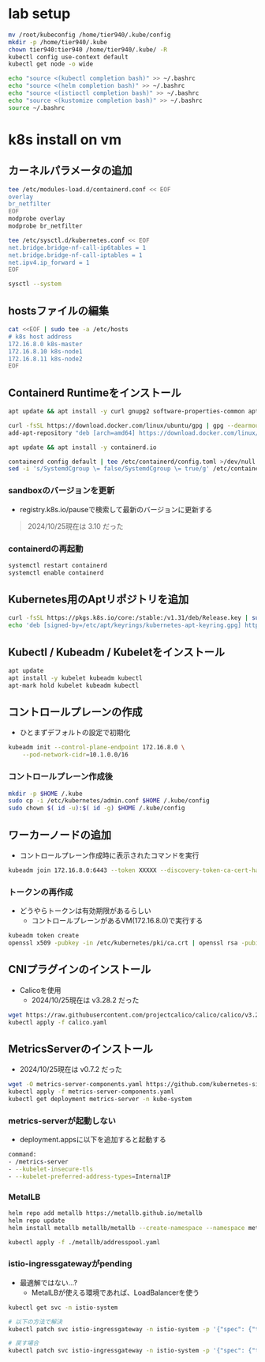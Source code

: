 # lab setup
```bash
mv /root/kubeconfig /home/tier940/.kube/config
mkdir -p /home/tier940/.kube
chown tier940:tier940 /home/tier940/.kube/ -R
kubectl config use-context default
kubectl get node -o wide

echo "source <(kubectl completion bash)" >> ~/.bashrc
echo "source <(helm completion bash)" >> ~/.bashrc
echo "source <(istioctl completion bash)" >> ~/.bashrc
echo "source <(kustomize completion bash)" >> ~/.bashrc
source ~/.bashrc
```

# k8s install on vm
## カーネルパラメータの追加
```bash
tee /etc/modules-load.d/containerd.conf << EOF
overlay
br_netfilter
EOF
modprobe overlay
modprobe br_netfilter

tee /etc/sysctl.d/kubernetes.conf << EOF 
net.bridge.bridge-nf-call-ip6tables = 1 
net.bridge.bridge-nf-call-iptables = 1 
net.ipv4.ip_forward = 1 
EOF

sysctl --system
```

## hostsファイルの編集
```bash
cat <<EOF | sudo tee -a /etc/hosts
# k8s host address
172.16.8.0 k8s-master
172.16.8.10 k8s-node1
172.16.8.11 k8s-node2
EOF
```

## Containerd Runtimeをインストール
```bash
apt update && apt install -y curl gnupg2 software-properties-common apt-transport-https ca-certificates

curl -fsSL https://download.docker.com/linux/ubuntu/gpg | gpg --dearmour -o /etc/apt/trusted.gpg.d/docker.gpg 
add-apt-repository "deb [arch=amd64] https://download.docker.com/linux/ubuntu $(lsb_release -cs) stable"

apt update && apt install -y containerd.io

containerd config default | tee /etc/containerd/config.toml >/dev/null 2>&1 
sed -i 's/SystemdCgroup \= false/SystemdCgroup \= true/g' /etc/containerd/config.toml
```

### sandboxのバージョンを更新
- registry.k8s.io/pauseで検索して最新のバージョンに更新する
> 2024/10/25現在は 3.10 だった

### containerdの再起動
```bash
systemctl restart containerd
systemctl enable containerd
```

## Kubernetes用のAptリポジトリを追加
```bash
curl -fsSL https://pkgs.k8s.io/core:/stable:/v1.31/deb/Release.key | sudo gpg --dearmor -o /etc/apt/keyrings/kubernetes-apt-keyring.gpg
echo 'deb [signed-by=/etc/apt/keyrings/kubernetes-apt-keyring.gpg] https://pkgs.k8s.io/core:/stable:/v1.31/deb/ /' | sudo tee /etc/apt/sources.list.d/kubernetes.list
```

## Kubectl / Kubeadm / Kubeletをインストール
```bash
apt update 
apt install -y kubelet kubeadm kubectl 
apt-mark hold kubelet kubeadm kubectl
```

## コントロールプレーンの作成
- ひとまずデフォルトの設定で初期化
```bash
kubeadm init --control-plane-endpoint 172.16.8.0 \
    --pod-network-cidr=10.1.0.0/16
```

### コントロールプレーン作成後
```bash
mkdir -p $HOME /.kube
sudo cp -i /etc/kubernetes/admin.conf $HOME /.kube/config
sudo chown $( id -u):$( id -g) $HOME /.kube/config
```

## ワーカーノードの追加
- コントロールプレーン作成時に表示されたコマンドを実行
```bash
kubeadm join 172.16.8.0:6443 --token XXXXX --discovery-token-ca-cert-hash sha256:YYYY
```

### トークンの再作成
- どうやらトークンは有効期限があるらしい
    - コントロールプレーンがあるVM(172.16.8.0)で実行する
```bash
kubeadm token create
openssl x509 -pubkey -in /etc/kubernetes/pki/ca.crt | openssl rsa -pubin -outform der 2>/dev/null | openssl dgst -sha256 -hex | sed 's/^.* //'
```

## CNIプラグインのインストール
- Calicoを使用
    - 2024/10/25現在は v3.28.2 だった
```bash
wget https://raw.githubusercontent.com/projectcalico/calico/calico/v3.28.2/manifests/calico.yaml
kubectl apply -f calico.yaml
```

## MetricsServerのインストール
- 2024/10/25現在は v0.7.2 だった
```bash
wget -O metrics-server-components.yaml https://github.com/kubernetes-sigs/metrics-server/releases/download/v0.7.2/components.yaml
kubectl apply -f metrics-server-components.yaml
kubectl get deployment metrics-server -n kube-system
```

### metrics-serverが起動しない
- deployment.appsに以下を追加すると起動する
```bash
command:
- /metrics-server
- --kubelet-insecure-tls
- --kubelet-preferred-address-types=InternalIP
```

### MetalLB
```bash
helm repo add metallb https://metallb.github.io/metallb
helm repo update
helm install metallb metallb/metallb --create-namespace --namespace metallb-system --set crds.create=true

kubectl apply -f ./metallb/addresspool.yaml
```

### istio-ingressgatewayがpending
- 最適解ではない...?
    - MetalLBが使える環境であれば、LoadBalancerを使う
```bash
kubectl get svc -n istio-system

# 以下の方法で解決
kubectl patch svc istio-ingressgateway -n istio-system -p '{"spec": {"type": "NodePort"}}'

# 戻す場合
kubectl patch svc istio-ingressgateway -n istio-system -p '{"spec": {"type": "LoadBalancer"}}'
```
